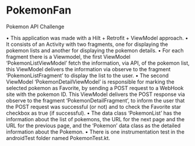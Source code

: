 # PokemonFan
Pokemon API Challenge

• This application was made with a Hilt + Retrofit + ViewModel approach. 
• It consists of an Activity with two fragments, one for displaying the pokemon lists and another for displaying the pokemon details. 
• For each fragment there is a Viewmodel, the first ViewModel ‘PokemonListViewModel’ fetch the information, via API, of the pokemon list, this ViewModel delivers the information via observe to the fragment ‘PokemonListFragment’ to display the list to the user.
• The second ViewModel ‘PokemonDetailViewModel’ is responsible for marking the selected pokemon as Favorite, by sending a POST request to a WebHook site with the pokemon ID. This ViewModel delivers the POST response via observe to the fragment ‘PokemonDetailFragment’, to inform the user that the POST request was successful (or not) and to check the Favorite star checkbox as true (if successful).
• The data class ‘PokemonList’ has the information about the list of pokemons, the URL for the next page and the URL for the previous page, and the ‘Pokemon’ data class as the detailed information about the Pokemon. 
• There is one instrumentation test in the androidTest folder named PokemonTest.kt.
